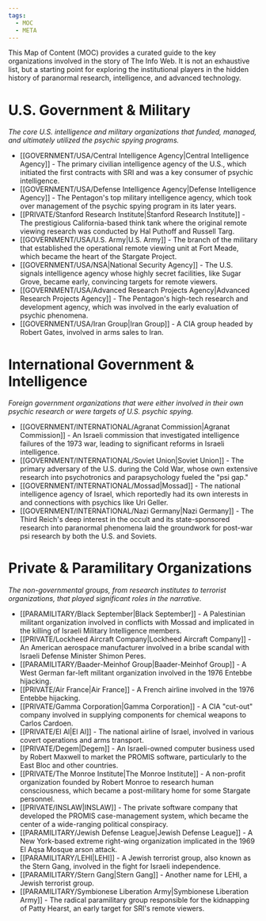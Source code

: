 ```yaml
---
tags:
  - MOC
  - META
---
```

This Map of Content (MOC) provides a curated guide to the key organizations involved in the story of The Info Web. It is not an exhaustive list, but a starting point for exploring the institutional players in the hidden history of paranormal research, intelligence, and advanced technology.

# U.S. Government & Military
*The core U.S. intelligence and military organizations that funded, managed, and ultimately utilized the psychic spying programs.*

- [[GOVERNMENT/USA/Central Intelligence Agency|Central Intelligence Agency]] - The primary civilian intelligence agency of the U.S., which initiated the first contracts with SRI and was a key consumer of psychic intelligence.
- [[GOVERNMENT/USA/Defense Intelligence Agency|Defense Intelligence Agency]] - The Pentagon's top military intelligence agency, which took over management of the psychic spying program in its later years.
- [[PRIVATE/Stanford Research Institute|Stanford Research Institute]] - The prestigious California-based think tank where the original remote viewing research was conducted by Hal Puthoff and Russell Targ.
- [[GOVERNMENT/USA/U.S. Army|U.S. Army]] - The branch of the military that established the operational remote viewing unit at Fort Meade, which became the heart of the Stargate Project.
- [[GOVERNMENT/USA/NSA|National Security Agency]] - The U.S. signals intelligence agency whose highly secret facilities, like Sugar Grove, became early, convincing targets for remote viewers.
- [[GOVERNMENT/USA/Advanced Research Projects Agency|Advanced Research Projects Agency]] - The Pentagon's high-tech research and development agency, which was involved in the early evaluation of psychic phenomena.
- [[GOVERNMENT/USA/Iran Group|Iran Group]] - A CIA group headed by Robert Gates, involved in arms sales to Iran.

# International Government & Intelligence
*Foreign government organizations that were either involved in their own psychic research or were targets of U.S. psychic spying.*

- [[GOVERNMENT/INTERNATIONAL/Agranat Commission|Agranat Commission]] - An Israeli commission that investigated intelligence failures of the 1973 war, leading to significant reforms in Israeli intelligence.
- [[GOVERNMENT/INTERNATIONAL/Soviet Union|Soviet Union]] - The primary adversary of the U.S. during the Cold War, whose own extensive research into psychotronics and parapsychology fueled the "psi gap."
- [[GOVERNMENT/INTERNATIONAL/Mossad|Mossad]] - The national intelligence agency of Israel, which reportedly had its own interests in and connections with psychics like Uri Geller.
- [[GOVERNMENT/INTERNATIONAL/Nazi Germany|Nazi Germany]] - The Third Reich's deep interest in the occult and its state-sponsored research into paranormal phenomena laid the groundwork for post-war psi research by both the U.S. and Soviets.

# Private & Paramilitary Organizations
*The non-governmental groups, from research institutes to terrorist organizations, that played significant roles in the narrative.*

- [[PARAMILITARY/Black September|Black September]] - A Palestinian militant organization involved in conflicts with Mossad and implicated in the killing of Israeli Military Intelligence members.
- [[PRIVATE/Lockheed Aircraft Company|Lockheed Aircraft Company]] - An American aerospace manufacturer involved in a bribe scandal with Israeli Defense Minister Shimon Peres.
- [[PARAMILITARY/Baader-Meinhof Group|Baader-Meinhof Group]] - A West German far-left militant organization involved in the 1976 Entebbe hijacking.
- [[PRIVATE/Air France|Air France]] - A French airline involved in the 1976 Entebbe hijacking.
- [[PRIVATE/Gamma Corporation|Gamma Corporation]] - A CIA "cut-out" company involved in supplying components for chemical weapons to Carlos Cardoen.
- [[PRIVATE/El Al|El Al]] - The national airline of Israel, involved in various covert operations and arms transport.
- [[PRIVATE/Degem|Degem]] - An Israeli-owned computer business used by Robert Maxwell to market the PROMIS software, particularly to the East Bloc and other countries.
- [[PRIVATE/The Monroe Institute|The Monroe Institute]] - A non-profit organization founded by Robert Monroe to research human consciousness, which became a post-military home for some Stargate personnel.
- [[PRIVATE/INSLAW|INSLAW]] - The private software company that developed the PROMIS case-management system, which became the center of a wide-ranging political conspiracy.
- [[PARAMILITARY/Jewish Defense League|Jewish Defense League]] - A New York-based extreme right-wing organization implicated in the 1969 El Aqsa Mosque arson attack.
- [[PARAMILITARY/LEHI|LEHI]] - A Jewish terrorist group, also known as the Stern Gang, involved in the fight for Israeli independence.
- [[PARAMILITARY/Stern Gang|Stern Gang]] - Another name for LEHI, a Jewish terrorist group.
- [[PARAMILITARY/Symbionese Liberation Army|Symbionese Liberation Army]] - The radical paramilitary group responsible for the kidnapping of Patty Hearst, an early target for SRI's remote viewers.